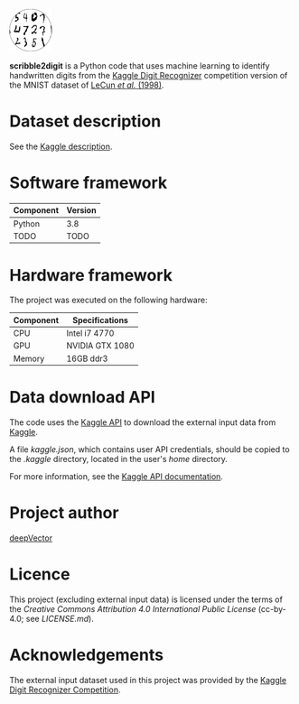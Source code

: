 ![](./scribble2digit_logo75.png) 

**scribble2digit** is a Python code that uses machine learning to identify handwritten digits from the [Kaggle Digit Recognizer](https://www.kaggle.com/c/digit-recognizer) competition version of the MNIST dataset of [LeCun _et al._ \(1998\)](http://yann.lecun.com/exdb/mnist/index.html).

# Dataset description

See the [Kaggle description](https://www.kaggle.com/c/digit-recognizer/data).

# Software framework
| Component | Version  |
| --------- | ---------|
| Python | 3.8 |
| TODO | TODO |


# Hardware framework

The project was executed on the following hardware:

| Component | Specifications  |
| --------- | --------------- |
| CPU       | Intel i7 4770   |
| GPU       | NVIDIA GTX 1080 |
| Memory    | 16GB ddr3       |

# Data download API

The code uses the [Kaggle API](https://github.com/Kaggle/kaggle-api) to download the external input data from [Kaggle](https://www.kaggle.com).  

A file _kaggle.json_, which contains user API credentials, should be copied to the _.kaggle_ directory, located in the user's _home_ directory.

For more information, see the [Kaggle API documentation](https://github.com/Kaggle/kaggle-api).

# Project author

[deepVector](https://github.com/deepVector)

# Licence

This project (excluding external input data) is licensed under the terms of the _Creative Commons Attribution 4.0 International Public License_ (cc-by-4.0; see _LICENSE.md_).

# Acknowledgements

The external input dataset used in this project was provided by the [Kaggle Digit Recognizer Competition](https://www.kaggle.com/c/digit-recognizer).
 
